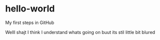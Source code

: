 # hello-world
My first steps in GitHub



Welll shajt I think I understand whats going on buut its stil little bit blured
